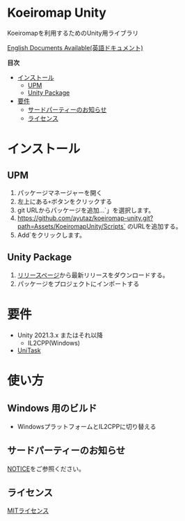 # Koeiromap Unity

Koeiromapを利用するためのUnity用ライブラリ

[English Documents Available(英語ドキュメント)](README.md)

<!-- START doctoc generated TOC please keep comment here to allow auto update -->
<!-- DON'T EDIT THIS SECTION, INSTEAD RE-RUN doctoc TO UPDATE -->
**目次**

- [インストール](#%E3%82%A4%E3%83%B3%E3%82%B9%E3%83%88%E3%83%BC%E3%83%AB)
  - [UPM](#upm)
  - [Unity Package](#unity-package)
- [要件](#%E8%A6%81%E4%BB%B6)
  - [サードパーティーのお知らせ](#%E3%82%B5%E3%83%BC%E3%83%89%E3%83%91%E3%83%BC%E3%83%86%E3%82%A3%E3%83%BC%E3%81%AE%E3%81%8A%E7%9F%A5%E3%82%89%E3%81%9B)
  - [ライセンス](#%E3%83%A9%E3%82%A4%E3%82%BB%E3%83%B3%E3%82%B9)

<!-- END doctoc generated TOC please keep comment here to allow auto update -->

# インストール
## UPM
1. パッケージマネージャーを開く
2. 左上にある`+`ボタンをクリックする
3. git URLからパッケージを追加...`」を選択します。
4. https://github.com/ayutaz/koeiromap-unity.git?path=Assets/KoeiromapUnity/Scripts` のURLを追加する。
5. Add`をクリックします。

## Unity Package
1. [リリースページ](https://github.com/ayutaz/koeiromap-unity/releases)から最新リリースをダウンロードする。
2. パッケージをプロジェクトにインポートする

# 要件
* Unity 2021.3.x またはそれ以降
  * IL2CPP(Windows)
* [UniTask](https://github.com/Cysharp/UniTask)

# 使い方

## Windows 用のビルド
* WindowsプラットフォームとIL2CPPに切り替える

## サードパーティーのお知らせ

[NOTICE](https://github.com/ayutaz/koeiromap-unity/NOTICE.md)をご参照ください。

## ライセンス

[MITライセンス](https://github.com/ayutaz/koeiromap-unity/LICENSE)